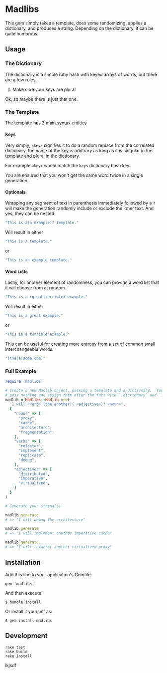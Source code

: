 # Madlibs

This gem simply takes a template, does some randomizing, applies a dictionary,
and produces a string.  Depending on the dictionary, it can be quite humorous.



## Usage

### The Dictionary

The dictionary is a simple ruby hash with keyed arrays of words, but there are
a few rules.

  1. Make sure your keys are plural

Ok, so maybe there is just that one.

### The Template

The template has 3 main syntax entities

#### Keys

Very simply, `<key>` signifies it to do a random replace from the correlated
dictionary, the name of the key is arbitrary as long as it is singular in the
template and plural in the dictionary.

For example `<key>` would match the `keys` dictionary hash key.

You are ensured that you won't get the same word twice in a single generation.

#### Optionals

Wrapping any segment of text in parenthesis immediately followed by a `?` will
make the generation randomly include or exclude the inner text.  And yes, they
can be nested.

```rb
"This is a(n example)? template."
```

Will result in either

```rb
"This is a template."
```

or

```rb
"This is an example template."
```

#### Word Lists

Lastly, for another element of randomness, you can provide a word list that it
will choose from at random.

```rb
"This is a (great|terrible) example."
```

Will result in either

```rb
"This is a great example."
```

or

```rb
"This is a terrible example."
```

This can be useful for creating more entropy from a set of common small
interchangeable words.

```rb
"(the|a|some|one)"
```

### Full Example

```rb
require 'madlibs'

# Create a new Madlib object, passing a template and a dictionary.  You can also
# pass nothing and assign them after the fact with `.dictionary` and `.template`
madlib = Madlibs::Madlib.new(
  'I will <verb> (the|another)( <adjective>)? <noun>',
  {
    "nouns" => [
      "proxy",
      "cache",
      "architecture",
      "fragmentation",
    ],
    "verbs" => [
      "refactor",
      "implement",
      "replicate",
      "debug",
    ],
    "adjectives" => [
      "distributed",
      "imperative",
      "virtualized",
    ]
  }
)

# Generate your string(s)

madlib.generate
# => "I will debug the architecture"

madlib.generate
# => "I will implement another imperative cache"

madlib.generate
# => "I will refactor another virtualized proxy"
```

## Installation

Add this line to your application's Gemfile:

    gem 'madlibs'

And then execute:

    $ bundle install

Or install it yourself as:

    $ gem install madlibs

## Development

    rake test
    rake build
    rake install


 
 
 
lkjsdf

